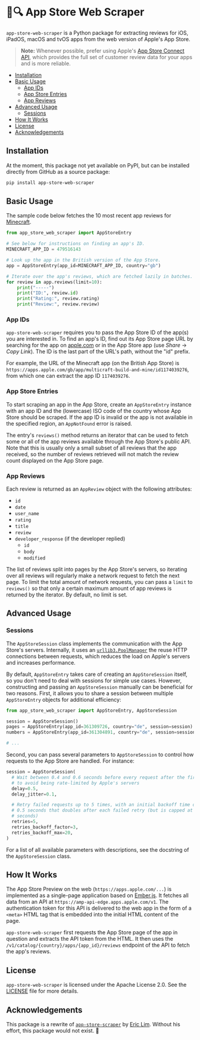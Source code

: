 # 🍏🔍 App Store Web Scraper

`app-store-web-scraper` is a Python package for extracting reviews for iOS,
iPadOS, macOS and tvOS apps from the web version of Apple's App Store.

> __Note:__ Whenever possible, prefer using Apple's [App Store Connect
> API][connect], which provides the full set of customer review data for your
> apps and is more reliable.

* [Installation](#installation)
* [Basic Usage](#basic-usage)
    * [App IDs](#app-ids)
    * [App Store Entries](#app-store-entries)
    * [App Reviews](#app-reviews)
* [Advanced Usage](#advanced-usage)
    * [Sessions](#sessions)
* [How It Works](#how-it-works)
* [License](#license)
* [Acknowledgements](#acknowledgements)

[connect]: https://developer.apple.com/app-store-connect/api/

## Installation

At the moment, this package not yet available on PyPI, but can be installed
directly from GitHub as a source package:

```sh
pip install app-store-web-scraper
```

## Basic Usage

The sample code below fetches the 10 most recent app reviews for
[Minecraft][minecraft].

```python
from app_store_web_scraper import AppStoreEntry

# See below for instructions on finding an app's ID.
MINECRAFT_APP_ID = 479516143

# Look up the app in the British version of the App Store.
app = AppStoreEntry(app_id=MINECRAFT_APP_ID, country="gb")

# Iterate over the app's reviews, which are fetched lazily in batches.
for review in app.reviews(limit=10):
    print("-----")
    print("ID:", review.id)
    print("Rating:", review.rating)
    print("Review:", review.review)
```

[minecraft]: https://apps.apple.com/gb/app/multicraft-build-and-mine/id1174039276

### App IDs

`app-store-web-scraper` requires you to pass the App Store ID of the app(s) you
are interested in. To find an app's ID, find out its App Store page URL by
searching for the app on [apple.com][apple] or in the App Store app (use
_Share_ → _Copy Link_). The ID is the last part of the URL's path, without the
"id" prefix.

For example, the URL of the Minecraft app (on the British App Store) is
`https://apps.apple.com/gb/app/multicraft-build-and-mine/id1174039276`,
from which one can extract the app ID `1174039276`.

[apple]: https://www.apple.com/

### App Store Entries

To start scraping an app in the App Store, create an `AppStoreEntry` instance
with an app ID and the (lowercase) ISO code of the country whose App Store
should be scraped. If the app ID is invalid or the app is not available in the
specified region, an `AppNotFound` error is raised.

The entry's `reviews()` method returns an iterator that can be used to fetch
some or all of the app reviews available through the App Store's public API.
Note that this is usually only a small subset of all reviews that the app
received, so the number of reviews retrieved will not match the review count
displayed on the App Store page.

### App Reviews

Each review is returned as an `AppReview` object with the following attributes:

- `id`
- `date`
- `user_name`
- `rating`
- `title`
- `review`
- `developer_response` (if the developer replied)
  - `id`
  - `body`
  - `modified`


The list of reviews split into pages by the App Store's servers, so iterating
over all reviews will regularly make a network request to fetch the next page.
To limit the total amount of network requests, you can pass a `limit` to
`reviews()` so that only a certain maximum amount of app reviews is returned by
the iterator. By default, no limit is set.

## Advanced Usage

### Sessions

The `AppStoreSession` class implements the communication with the App Store's
servers. Internally, it uses an [`urllib3.PoolManager`][urllib3-pool] the reuse
HTTP connections between requests, which reduces the load on Apple's servers
and increases performance.

By default, `AppStoreEntry` takes care of creating an `AppStoreSession` itself,
so you don't need to deal with sessions for simple use cases. However,
constructing and passing an `AppStoreSession` manually can be beneficial for two
reasons. First, it allows you to share a session between multiple
`AppStoreEntry` objects for additional efficiency:

```python
from app_store_web_scraper import AppStoreEntry, AppStoreSession

session = AppStoreSession()
pages = AppStoreEntry(app_id=361309726, country="de", session=session)
numbers = AppStoreEntry(app_id=361304891, country="de", session=session)

# ...
```

Second, you can pass several parameters to `AppStoreSession` to control how
requests to the App Store are handled. For instance:

```python
session = AppStoreSession(
  # Wait between 0.4 and 0.6 seconds before every request after the first,
  # to avoid being rate-limited by Apple's servers
  delay=0.5,
  delay_jitter=0.1,

  # Retry failed requests up to 5 times, with an initial backoff time of
  # 0.5 seconds that doubles after each failed retry (but is capped at 20
  # seconds)
  retries=5,
  retries_backoff_factor=3,
  retries_backoff_max=20,
)
```

For a list of all available parameters with descriptions, see the docstring
of the `AppStoreSession` class.

[urllib3-pool]: https://urllib3.readthedocs.io/en/stable/reference/urllib3.poolmanager.html

## How It Works

The App Store Preview on the web (`https://apps.apple.com/...`) is implemented
as a single-page application based on [Ember.js][ember]. It fetches all data
from an API at `https://amp-api-edge.apps.apple.com/v1`. The authentication
token for this API is delivered to the web app in the form of a `<meta>` HTML
tag that is embedded into the initial HTML content of the page.

`app-store-web-scraper` first requests the App Store page of the app in
question and extracts the API token from the HTML. It then uses the
`/v1/catalog/{country}/apps/{app_id}/reviews` endpoint of the API to fetch the
app's reviews.

[ember]: https://emberjs.com/

## License

`app-store-web-scraper` is licensed under the Apache License 2.0. See the
[LICENSE](./LICENSE) file for more details.

[license]: https://github.com/futurice/app-store-web-scraper/blob/main/LICENCE

## Acknowledgements

This package is a rewrite of [`app-store-scraper`][original] by [Eric
Lim][eric-lim]. Without his effort, this package would not exist. 💚

[original]: https://pypi.org/project/app-store-scraper/
[eric-lim]: https://github.com/cowboy-bebug
